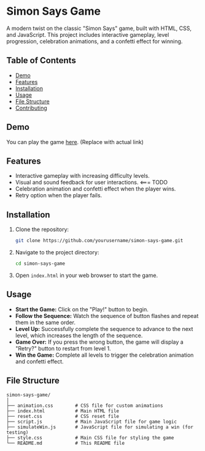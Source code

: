 # Simon Says Game

A modern twist on the classic "Simon Says" game, built with HTML, CSS, and JavaScript. This project includes interactive gameplay, level progression, celebration animations, and a confetti effect for winning.

## Table of Contents

- [Demo](#demo)
- [Features](#features)
- [Installation](#installation)
- [Usage](#usage)
- [File Structure](#file-structure)
- [Contributing](#contributing)

## Demo

You can play the game [here](https://simonsaysapp.netlify.app). (Replace with actual link)

## Features

- Interactive gameplay with increasing difficulty levels.
- Visual and sound feedback for user interactions. <=== TODO
- Celebration animation and confetti effect when the player wins.
- Retry option when the player fails.

## Installation

1. Clone the repository:
    ```bash
    git clone https://github.com/yourusername/simon-says-game.git
    ```

2. Navigate to the project directory:
    ```bash
    cd simon-says-game
    ```

3. Open `index.html` in your web browser to start the game.

## Usage

- **Start the Game:** Click on the "Play!" button to begin.
- **Follow the Sequence:** Watch the sequence of button flashes and repeat them in the same order.
- **Level Up:** Successfully complete the sequence to advance to the next level, which increases the length of the sequence.
- **Game Over:** If you press the wrong button, the game will display a "Retry?" button to restart from level 1.
- **Win the Game:** Complete all levels to trigger the celebration animation and confetti effect.

## File Structure

```plaintext
simon-says-game/
│
├── animation.css        # CSS file for custom animations
├── index.html           # Main HTML file
├── reset.css            # CSS reset file
├── script.js            # Main JavaScript file for game logic
├── simulateWin.js       # JavaScript file for simulating a win (for testing)
├── style.css            # Main CSS file for styling the game
└── README.md            # This README file
